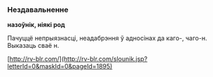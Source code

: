 ### Нездавальненне
**назоўнік, ніякі род**

Пачуццё непрыязнасці, неадабрэння ў адносінах да каго-, чаго-н. Выказаць сваё н.

<a rel="author">[http://rv-blr.com/](http://rv-blr.com/slounik.jsp?letterId=0&maskId=0&pageId=1895)</a>

